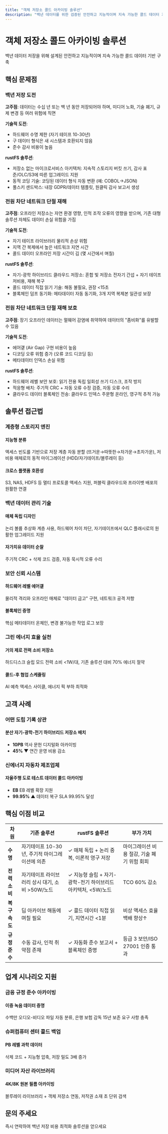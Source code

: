 ```yaml
---
title: "객체 저장소 콜드 아카이빙 솔루션"
description: "백년 데이터를 위한 검증된 안전하고 지능적이며 지속 가능한 콜드 데이터 기반 구축"
---
```


# 객체 저장소 콜드 아카이빙 솔루션

백년 데이터 저장을 위해 설계된 안전하고 지능적이며 지속 가능한 콜드 데이터 기반 구축

## 핵심 문제점

### 백년 저장 도전

**고주점**: 데이터는 수십 년 또는 백 년 동안 저장되어야 하며, 미디어 노화, 기술 폐기, 규제 변경 등 여러 위험에 직면

**기술적 도전**:

- 하드웨어 수명 제한 (자기 테이프 10-30년)
- 구 데이터 형식은 새 시스템과 호환되지 않음
- 준수 감사 비용이 높음

**rustFS 솔루션**:

- 저장소 없는 마이크로서비스 아키텍처: 지속적 스토리지 버킷 쓰기, 감사 표준/OLC/S3에 따른 업그레이드 지원
- 동적 코딩 기술: 코딩된 데이터 형식 자동 변환 (예: COBOL→JSON)
- 풀스키 샌드박스: 내장 GDPR/데이터 템플릿, 원클릭 감사 보고서 생성

### 전원 차단 네트워크 단절 재해

**고주점**: 오프라인 저장소는 자연 환경 영향, 인적 조작 오류의 영향을 받으며, 기존 대형 솔루션 자체도 데이터 손실 위험을 가짐

**기술적 도전**:

- 자기 테이프 라이브러리 물리적 손상 위험
- 지역 간 복제에서 높은 네트워크 지연 시간
- 콜드 데이터 오프라인 저장 시간이 김 (몇 시간에서 며칠)

**rustFS 솔루션**:

- 자기-광학 하이브리드 클라우드 저장소: 혼합 빛 저장소 전자기 간섭 + 자기 테이프 저비용, 재해 복구
- 콜드 데이터 직접 읽기 기술: 해동 불필요, 권장 <15초
- 블록체인 덤프 동기화: 메타데이터 자동 동기화, 3개 지역 복제본 일관성 보장

### 전원 차단 네트워크 단절 재해 보호

**고주점**: 장기 오프라인 데이터는 멀웨어 감염에 취약하여 데이터의 "좀비화"를 유발할 수 있음

**기술적 도전**:

- 에어걭 (Air Gap) 구현 비용이 높음
- 디코딩 오류 위험 증가 (오류 코드 디코딩 등)
- 메타데이터 인덱스 손실 위험

**rustFS 솔루션**:

- 하드웨어 레벨 보안 보호: 읽기 전용 독립 일회성 쓰기 디스크, 조작 방지
- 적응형 배치: 주기적 CRC + 자동 오류 수정 검증, 자동 오류 수리
- 클라우드 데이터 블록체인 전송: 클라우드 인덱스 주문형 온라인, 영구적 추적 가능

## 솔루션 접근법

### 계층형 스토리지 엔진

#### 지능형 분류

액세스 빈도를 기반으로 저장 계층 자동 분할 (뜨거운→따뜻한→차가운→초차가운), 저비용 매체로의 동적 마이그레이션 (HDD/자기테이프/블루레이 등)

#### 크로스 플랫폼 호환성

S3, NAS, HDFS 등 멀티 프로토콜 액세스 지원, 퍼블릭 클라우드와 프라이벳 배포의 원활한 연결

### 백년 데이터 관리 기술

#### 매체 독립 디자인

논리 볼륨 추상화 계층 사용, 하드웨어 차이 차단, 자기테이프에서 QLC 플래시로의 원활한 업그레이드 지원

#### 자가치유 데이터 순찰

주기적 CRC + 삭제 코드 검증, 자동 묵시적 오류 수리

### 보안 신뢰 시스템

#### 하드웨어 레벨 에어걭

물리적 격리와 오프라인 매체로 "데이터 금고" 구현, 네트워크 공격 저항

#### 블록체인 증명

핵심 메타데이터 온체인, 변경 불가능한 작업 로그 보장

### 그린 에너지 효율 실천

#### 거의 제로 전력 소비 저장소

하드디스크 슬립 모드 전력 소비 <1W/대, 기존 솔루션 대비 70% 에너지 절약

#### 콜드-후 협업 스케줄링

AI 예측 액세스 사이클, 에너지 픽 부하 최적화

## 고객 사례

### 어떤 도립 기록 상관

#### 분산 자기-광학-전기 하이브리드 저장소 배치

- **10PB** 역사 문헌 디지털화 아카이빙
- **45% ▼** 연간 운영 비용 감소

### 신에너지 자동차 제조업체

#### 자율주행 도로 테스트 데이터 콜드 아카이빙

- **EB** EB 레벨 확장 지원
- **99.95% ▲** 데이터 복구 SLA 99.95% 달성

## 핵심 이점 비교

| 차원 | 기존 솔루션 | rustFS 솔루션 | 부가 가치 |
|------|------------|-------------|----------|
| **수명** | 자기테이프 10-30년, 주기적 마이그레이션에 의존 | ✓ 매체 독립 + 논리 중복, 이론적 영구 저장 | 마이그레이션 비용 절감, 기술 폐기 위험 회피 |
| **전력 소비** | 자기테이프 라이브러리 상시 대기, 소비 >50W/노드 | ✓ 지능형 슬립 + 자기-광학-전기 하이브리드 아키텍처, <5W/노드 | TCO 60% 감소 |
| **복구 속도** | 딥 아카이브 해동에 며칠 필요 | ✓ 콜드 데이터 직접 읽기, 지연시간 <1분 | 비상 액세스 효율 백배 향상↑ |
| **규정 준수** | 수동 감사, 인적 취약점 존재 | ✓ 자동화 준수 보고서 + 블록체인 증명 | 등급 3 보안/ISO 27001 인증 통과 |

## 업계 시나리오 지원

### 금융 규정 준수 아카이빙

#### 이중 녹음 데이터 증명

수백만 오디오-비디오 파일 자동 분류, 은행 보험 감독 15년 보존 요구 사항 충족

### 슈퍼컴퓨터 센터 콜드 백업

#### PB 레벨 과학 데이터

삭제 코드 + 지능형 압축, 저장 밀도 3배 증가

### 미디어 자산 라이브러리

#### 4K/8K 원본 필름 아카이빙

블루레이 라이브러리 + 객체 저장소 연동, 저작권 소재 초 단위 검색

## 문의 주세요

즉시 연락하여 백년 저장 비용 최적화 솔루션을 얻으세요

